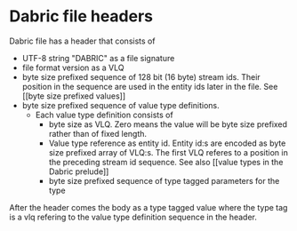 # Dabric file headers
Dabric file has a header that consists of
- UTF-8 string "DABRIC" as a file signature
- file format version as a VLQ
- byte size prefixed sequence of 128 bit (16 byte) stream ids. Their position in the sequence are used in the entity ids later in the file. See [[byte size prefixed values]]
- byte size prefixed sequence of value type definitions.
	- Each value type definition consists of
	  -  byte size as VLQ. Zero means the value will be byte size prefixed rather than of fixed length.
	  -  Value type reference as entity id. Entity id:s are encoded as byte size prefixed array of VLQ:s. The first VLQ referes to a position in the preceding stream id sequence. See also [[value types in the Dabric prelude]]
	  -  byte size prefixed sequence of type tagged parameters for the type

After the header comes the body as a type tagged value where the type tag is a vlq refering to the value type definition sequence in the header.
